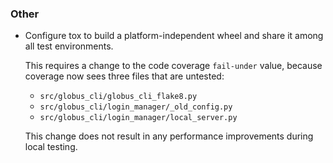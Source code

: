 ### Other

*   Configure tox to build a platform-independent wheel and share it among all test environments.

    This requires a change to the code coverage `fail-under` value,
    because coverage now sees three files that are untested:

    *   `src/globus_cli/globus_cli_flake8.py`
    *   `src/globus_cli/login_manager/_old_config.py`
    *   `src/globus_cli/login_manager/local_server.py`

    This change does not result in any performance improvements during local testing.
